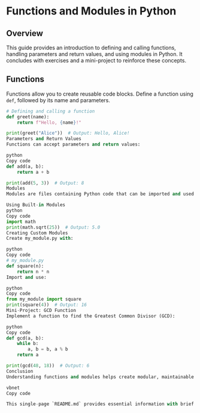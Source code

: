 # Functions and Modules in Python

## Overview
This guide provides an introduction to defining and calling functions, handling parameters and return values, and using modules in Python. It concludes with exercises and a mini-project to reinforce these concepts.

## Functions
Functions allow you to create reusable code blocks. Define a function using `def`, followed by its name and parameters.
```python
# Defining and calling a function
def greet(name):
    return f"Hello, {name}!"

print(greet("Alice"))  # Output: Hello, Alice!
Parameters and Return Values
Functions can accept parameters and return values:

python
Copy code
def add(a, b):
    return a + b

print(add(5, 3))  # Output: 8
Modules
Modules are files containing Python code that can be imported and used in other programs. Use built-in modules or create custom ones.

Using Built-in Modules
python
Copy code
import math
print(math.sqrt(25))  # Output: 5.0
Creating Custom Modules
Create my_module.py with:

python
Copy code
# my_module.py
def square(n):
    return n * n
Import and use:

python
Copy code
from my_module import square
print(square(4))  # Output: 16
Mini-Project: GCD Function
Implement a function to find the Greatest Common Divisor (GCD):

python
Copy code
def gcd(a, b):
    while b:
        a, b = b, a % b
    return a

print(gcd(48, 18))  # Output: 6
Conclusion
Understanding functions and modules helps create modular, maintainable code. Practice by defining functions, using modules, and building small projects.

vbnet
Copy code

This single-page `README.md` provides essential information with brief code snippets to copy and paste into your GitHub repository.





